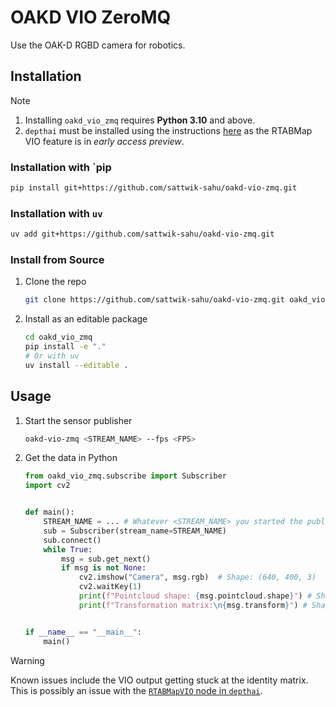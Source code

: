 # OAKD VIO ZeroMQ

Use the OAK-D RGBD camera for robotics.

## Installation

> [!NOTE]
> 1. Installing `oakd_vio_zmq` requires **Python 3.10** and above.
> 2. `depthai` must be installed using the instructions [here](https://github.com/luxonis/depthai-core/tree/develop) as the RTABMap VIO feature is in _early access preview_.

### Installation with `pip

```bash
pip install git+https://github.com/sattwik-sahu/oakd-vio-zmq.git
```
### Installation with `uv`

```bash
uv add git+https://github.com/sattwik-sahu/oakd-vio-zmq.git
```

### Install from Source

1. Clone the repo
    ```bash
    git clone https://github.com/sattwik-sahu/oakd-vio-zmq.git oakd_vio_zmq
    ```
2. Install as an editable package
    ```bash
    cd oakd_vio_zmq
    pip install -e "."
    # Or with uv
    uv install --editable .
    ```

## Usage

1. Start the sensor publisher
    ```bash
    oakd-vio-zmq <STREAM_NAME> --fps <FPS>
    ```
2. Get the data in Python
    ```python
    from oakd_vio_zmq.subscribe import Subscriber
    import cv2


    def main():
        STREAM_NAME = ... # Whatever <STREAM_NAME> you started the publisher with
        sub = Subscriber(stream_name=STREAM_NAME)
        sub.connect()
        while True:
            msg = sub.get_next()
            if msg is not None:
                cv2.imshow("Camera", msg.rgb)  # Shape: (640, 400, 3)
                cv2.waitKey(1)
                print(f"Pointcloud shape: {msg.pointcloud.shape}") # Shape: (256000, 3)
                print(f"Transformation matrix:\n{msg.transform}") # Shape: (4, 4)


    if __name__ == "__main__":
        main()
    ```

> [!WARNING]
> Known issues include the VIO output getting stuck at the identity matrix. This is possibly an issue with the [`RTABMapVIO` node in `depthai`](https://docs.luxonis.com/software-v3/depthai/examples/rvc2/vslam/rtab_map_vio/).
